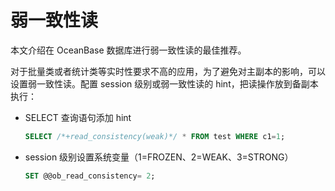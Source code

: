 # 弱一致性读

本文介绍在 OceanBase 数据库进行弱一致性读的最佳推荐。

对于批量类或者统计类等实时性要求不高的应用，为了避免对主副本的影响，可以设置弱一致性读。配置 session 级别或弱一致性读的 hint，把读操作放到备副本执行：

* SELECT 查询语句添加 hint

  ```sql
  SELECT /*+read_consistency(weak)*/ * FROM test WHERE c1=1;
  ```

* session 级别设置系统变量（1=FROZEN、2=WEAK、3=STRONG）

  ```sql
  SET @@ob_read_consistency= 2;
  ```
